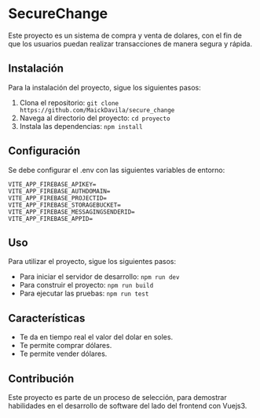 # SecureChange

Este proyecto es un sistema de compra y venta de dolares, con el fin de que los usuarios puedan realizar transacciones
de manera segura y rápida.

## Instalación

Para la instalación del proyecto, sigue los siguientes pasos:

1. Clona el repositorio: `git clone https://github.com/MaickDavila/secure_change`
2. Navega al directorio del proyecto: `cd proyecto`
3. Instala las dependencias: `npm install`

## Configuración

Se debe configurar el .env con las siguientes variables de entorno:

````
VITE_APP_FIREBASE_APIKEY=
VITE_APP_FIREBASE_AUTHDOMAIN=
VITE_APP_FIREBASE_PROJECTID=
VITE_APP_FIREBASE_STORAGEBUCKET=
VITE_APP_FIREBASE_MESSAGINGSENDERID=
VITE_APP_FIREBASE_APPID=
````

## Uso

Para utilizar el proyecto, sigue los siguientes pasos:

- Para iniciar el servidor de desarrollo: `npm run dev`
- Para construir el proyecto: `npm run build`
- Para ejecutar las pruebas: `npm run test`

## Características

- Te da en tiempo real el valor del dolar en soles.
- Te permite comprar dólares.
- Te permite vender dólares.

## Contribución

Este proyecto es parte de un proceso de selección, para demostrar habilidades en el desarrollo de software del lado del
frontend con Vuejs3.